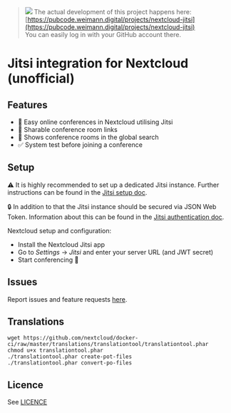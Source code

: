 > ![](https://weimann.digital/redbox.png) The actual development of this project happens here:    
> [https://pubcode.weimann.digital/projects/nextcloud-jitsi](https://pubcode.weimann.digital/projects/nextcloud-jitsi)  
> You can easily log in with your GitHub account there.

# Jitsi integration for Nextcloud (unofficial)

## Features

- 🎥 Easy online conferences in Nextcloud utilising Jitsi
- 🔗 Sharable conference room links
- 🔎 Shows conference rooms in the global search
- ✅ System test before joining a conference

## Setup

⚠ It is highly recommended to set up a dedicated Jitsi instance.
Further instructions can be found in the [Jitsi setup doc](https://jitsi.github.io/handbook/docs/devops-guide/devops-guide-start). 

🔒 In addition to that the Jitsi instance should be secured via JSON Web Token.
Information about this can be found in the [Jitsi authentication doc](https://jitsi.github.io/handbook/docs/devops-guide/devops-guide-docker#authentication).

Nextcloud setup and configuration:

- Install the Nextcloud Jitsi app
- Go to *Settings* → *Jitsi* and enter your server URL (and JWT secret)
- Start conferencing 🍻

## Issues

Report issues and feature requests [here](https://pubcode.weimann.digital/projects/nextcloud-jitsi/issues/list).


## Translations

```
wget https://github.com/nextcloud/docker-ci/raw/master/translations/translationtool/translationtool.phar
chmod u+x translationtool.phar
./translationtool.phar create-pot-files
./translationtool.phar convert-po-files
```

## Licence

See [LICENCE](./LICENCE)
